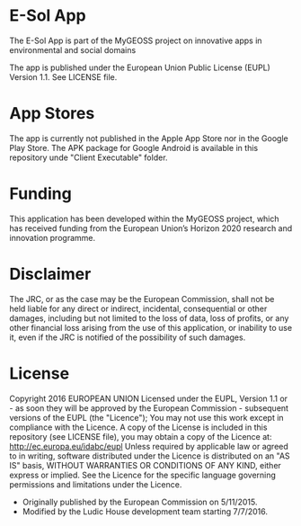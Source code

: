 # E-Sol App
The E-Sol App is part of the MyGEOSS project on innovative apps in environmental and social domains 

The app is published under the European Union Public License (EUPL) Version 1.1. See LICENSE file.

# App Stores
The app is currently not published in the Apple App Store nor in the Google Play Store. 
The APK package for Google Android is available in this repository unde "Client Executable" folder.

# Funding
This application has been developed within the MyGEOSS project, which has received funding from the European Union’s Horizon 2020 research and innovation programme.

# Disclaimer
The JRC, or as the case may be the European Commission, shall not be held liable for any direct or indirect, incidental, consequential or other damages, including but not limited to the loss of data, loss of profits, or any other financial loss arising from the use of this application, or inability to use it, even if the JRC is notified of the possibility of such damages.

# License
Copyright 2016 EUROPEAN UNION Licensed under the EUPL, Version 1.1 or - as soon they will be approved by the European Commission - subsequent versions of the EUPL (the "Licence"); You may not use this work except in compliance with the Licence. A copy of the License is included in this repository (see LICENSE file), you may obtain a copy of the Licence at: http://ec.europa.eu/idabc/eupl Unless required by applicable law or agreed to in writing, software distributed under the Licence is distributed on an "AS IS" basis, WITHOUT WARRANTIES OR CONDITIONS OF ANY KIND, either express or implied. See the Licence for the specific language governing permissions and limitations under the Licence.

* Originally published by the European Commission on 5/11/2015.
* Modified by the Ludic House development team starting 7/7/2016.